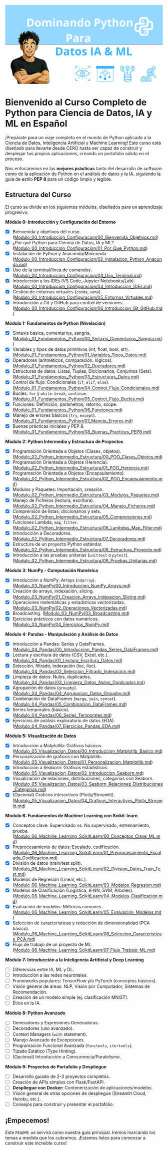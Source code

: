![Curso Python Banner](assets/banner.png)

# Bienvenido al Curso Completo de Python para Ciencia de Datos, IA y ML en Español

¡Prepárate para un viaje completo en el mundo de Python aplicado a la Ciencia de Datos, Inteligencia Artificial y Machine Learning! Este curso está diseñado para llevarte desde CERO hasta ser capaz de construir y desplegar tus propias aplicaciones, creando un portafolio sólido en el proceso.

Nos enfocaremos en las **mejores prácticas** tanto del desarrollo de software como de la aplicación de Python en el análisis de datos y la IA, siguiendo la guía de estilo **PEP 8** para un código limpio y legible.

## Estructura del Curso

El curso se divide en los siguientes módulos, diseñados para un aprendizaje progresivo:

**Módulo 0: Introducción y Configuración del Entorno**
*   [x] Bienvenida y objetivos del curso. ([Modulo_00_Introduccion_Configuracion/00_Bienvenida_Objetivos.md](Modulo_00_Introduccion_Configuracion/00_Bienvenida_Objetivos.md))
*   [x] ¿Por qué Python para Ciencia de Datos, IA y ML? ([Modulo_00_Introduccion_Configuracion/01_Por_Que_Python.md](Modulo_00_Introduccion_Configuracion/01_Por_Que_Python.md))
*   [x] Instalación de Python y Anaconda/Miniconda. ([Modulo_00_Introduccion_Configuracion/02_Instalacion_Python_Anaconda.md](Modulo_00_Introduccion_Configuracion/02_Instalacion_Python_Anaconda.md))
*   [x] Uso de la terminal/línea de comandos. ([Modulo_00_Introduccion_Configuracion/03_Uso_Terminal.md](Modulo_00_Introduccion_Configuracion/03_Uso_Terminal.md))
*   [x] Introducción a los IDEs (VS Code, Jupyter Notebooks/Lab). ([Modulo_00_Introduccion_Configuracion/04_Introduccion_IDEs.md](Modulo_00_Introduccion_Configuracion/04_Introduccion_IDEs.md))
*   [x] Gestión de entornos virtuales (`conda`, `venv`). ([Modulo_00_Introduccion_Configuracion/05_Entornos_Virtuales.md](Modulo_00_Introduccion_Configuracion/05_Entornos_Virtuales.md))
*   [x] Introducción a Git y GitHub para control de versiones. ([Modulo_00_Introduccion_Configuracion/06_Introduccion_Git_GitHub.md](Modulo_00_Introduccion_Configuracion/06_Introduccion_Git_GitHub.md))

**Módulo 1: Fundamentos de Python (Nivelación)**
*   [x] Sintaxis básica, comentarios, sangría. ([Modulo_01_Fundamentos_Python/00_Sintaxis_Comentarios_Sangria.md](Modulo_01_Fundamentos_Python/00_Sintaxis_Comentarios_Sangria.md))
*   [x] Variables y tipos de datos primitivos (int, float, bool, str). ([Modulo_01_Fundamentos_Python/01_Variables_Tipos_Datos.md](Modulo_01_Fundamentos_Python/01_Variables_Tipos_Datos.md))
*   [x] Operadores (aritméticos, comparación, lógicos). ([Modulo_01_Fundamentos_Python/02_Operadores.md](Modulo_01_Fundamentos_Python/02_Operadores.md))
*   [x] Estructuras de datos: Listas, Tuplas, Diccionarios, Conjuntos (Sets). ([Modulo_01_Fundamentos_Python/03_Estructuras_Datos.md](Modulo_01_Fundamentos_Python/03_Estructuras_Datos.md))
*   [x] Control de flujo: Condicionales (`if`, `elif`, `else`). ([Modulo_01_Fundamentos_Python/04_Control_Flujo_Condicionales.md](Modulo_01_Fundamentos_Python/04_Control_Flujo_Condicionales.md))
*   [x] Bucles: `for` y `while`. `break`, `continue`. ([Modulo_01_Fundamentos_Python/05_Control_Flujo_Bucles.md](Modulo_01_Fundamentos_Python/05_Control_Flujo_Bucles.md))
*   [x] Funciones: Definición, parámetros, retorno, scope. ([Modulo_01_Fundamentos_Python/06_Funciones.md](Modulo_01_Fundamentos_Python/06_Funciones.md))
*   [x] Manejo de errores básicos (`try`, `except`). ([Modulo_01_Fundamentos_Python/07_Manejo_Errores.md](Modulo_01_Fundamentos_Python/07_Manejo_Errores.md))
*   [x] Buenas prácticas iniciales y PEP 8. ([Modulo_01_Fundamentos_Python/08_Buenas_Practicas_PEP8.md](Modulo_01_Fundamentos_Python/08_Buenas_Practicas_PEP8.md))

**Módulo 2: Python Intermedio y Estructura de Proyectos**
*   [x] Programación Orientada a Objetos (Clases, objetos). ([Modulo_02_Python_Intermedio_Estructura/00_POO_Clases_Objetos.md](Modulo_02_Python_Intermedio_Estructura/00_POO_Clases_Objetos.md))
*   [x] Programación Orientada a Objetos (Herencia). ([Modulo_02_Python_Intermedio_Estructura/01_POO_Herencia.md](Modulo_02_Python_Intermedio_Estructura/01_POO_Herencia.md))
*   [x] Programación Orientada a Objetos (Encapsulamiento). ([Modulo_02_Python_Intermedio_Estructura/02_POO_Encapsulamiento.md](Modulo_02_Python_Intermedio_Estructura/02_POO_Encapsulamiento.md))
*   [x] Módulos y Paquetes: Importación, creación. ([Modulo_02_Python_Intermedio_Estructura/03_Modulos_Paquetes.md](Modulo_02_Python_Intermedio_Estructura/03_Modulos_Paquetes.md))
*   [x] Manejo de Ficheros (lectura, escritura). ([Modulo_02_Python_Intermedio_Estructura/04_Manejo_Ficheros.md](Modulo_02_Python_Intermedio_Estructura/04_Manejo_Ficheros.md))
*   [x] Comprensión de listas, diccionarios y sets. ([Modulo_02_Python_Intermedio_Estructura/05_Comprensiones.md](Modulo_02_Python_Intermedio_Estructura/05_Comprensiones.md))
*   [x] Funciones Lambda, `map`, `filter`. ([Modulo_02_Python_Intermedio_Estructura/06_Lambdas_Map_Filter.md](Modulo_02_Python_Intermedio_Estructura/06_Lambdas_Map_Filter.md))
*   [x] Introducción a Decoradores. ([Modulo_02_Python_Intermedio_Estructura/07_Decoradores.md](Modulo_02_Python_Intermedio_Estructura/07_Decoradores.md))
*   [x] Estructura de un proyecto Python estándar. ([Modulo_02_Python_Intermedio_Estructura/08_Estructura_Proyecto.md](Modulo_02_Python_Intermedio_Estructura/08_Estructura_Proyecto.md))
*   [x] Introducción a las pruebas unitarias (`unittest` o `pytest`). ([Modulo_02_Python_Intermedio_Estructura/09_Pruebas_Unitarias.md](Modulo_02_Python_Intermedio_Estructura/09_Pruebas_Unitarias.md))

**Módulo 3: NumPy - Computación Numérica**
*   [x] Introducción a NumPy: Arrays (`ndarray`). ([Modulo_03_NumPy/00_Introduccion_NumPy_Arrays.md](Modulo_03_NumPy/00_Introduccion_NumPy_Arrays.md))
*   [x] Creación de arrays, indexación, slicing. ([Modulo_03_NumPy/01_Creacion_Arrays_Indexacion_Slicing.md](Modulo_03_NumPy/01_Creacion_Arrays_Indexacion_Slicing.md))
*   [x] Operaciones matemáticas y estadísticas vectorizadas. ([Modulo_03_NumPy/02_Operaciones_Vectorizadas.md](Modulo_03_NumPy/02_Operaciones_Vectorizadas.md))
*   [x] Broadcasting. ([Modulo_03_NumPy/03_Broadcasting.md](Modulo_03_NumPy/03_Broadcasting.md))
*   [x] Ejercicios prácticos con datos numéricos. ([Modulo_03_NumPy/04_Ejercicios_NumPy.md](Modulo_03_NumPy/04_Ejercicios_NumPy.md))

**Módulo 4: Pandas - Manipulación y Análisis de Datos**
*   [x] Introducción a Pandas: Series y DataFrames. ([Modulo_04_Pandas/00_Introduccion_Pandas_Series_DataFrames.md](Modulo_04_Pandas/00_Introduccion_Pandas_Series_DataFrames.md))
*   [x] Lectura y escritura de datos (CSV, Excel, etc.). ([Modulo_04_Pandas/01_Lectura_Escritura_Datos.md](Modulo_04_Pandas/01_Lectura_Escritura_Datos.md))
*   [x] Selección, filtrado, indexación (loc, iloc). ([Modulo_04_Pandas/02_Seleccion_Filtrado_Indexacion.md](Modulo_04_Pandas/02_Seleccion_Filtrado_Indexacion.md))
*   [x] Limpieza de datos: Nulos, duplicados. ([Modulo_04_Pandas/03_Limpieza_Datos_Nulos_Duplicados.md](Modulo_04_Pandas/03_Limpieza_Datos_Nulos_Duplicados.md))
*   [x] Agrupación de datos (`groupby`). ([Modulo_04_Pandas/04_Agrupacion_Datos_Groupby.md](Modulo_04_Pandas/04_Agrupacion_Datos_Groupby.md))
*   [x] Combinación de DataFrames (`merge`, `join`, `concat`). ([Modulo_04_Pandas/05_Combinacion_DataFrames.md](Modulo_04_Pandas/05_Combinacion_DataFrames.md))
*   [x] Series temporales (básico). ([Modulo_04_Pandas/06_Series_Temporales.md](Modulo_04_Pandas/06_Series_Temporales.md))
*   [x] Ejercicios de análisis exploratorio de datos (EDA). ([Modulo_04_Pandas/07_Ejercicios_Pandas_EDA.md](Modulo_04_Pandas/07_Ejercicios_Pandas_EDA.md))

**Módulo 5: Visualización de Datos**
*   [x] Introducción a Matplotlib: Gráficos básicos. ([Modulo_05_Visualizacion_Datos/00_Introduccion_Matplotlib_Basico.md](Modulo_05_Visualizacion_Datos/00_Introduccion_Matplotlib_Basico.md))
*   [x] Personalización de gráficos con Matplotlib. ([Modulo_05_Visualizacion_Datos/01_Personalizacion_Matplotlib.md](Modulo_05_Visualizacion_Datos/01_Personalizacion_Matplotlib.md))
*   [x] Introducción a Seaborn: Gráficos estadísticos. ([Modulo_05_Visualizacion_Datos/02_Introduccion_Seaborn.md](Modulo_05_Visualizacion_Datos/02_Introduccion_Seaborn.md))
*   [x] Visualización de relaciones, distribuciones, categorías con Seaborn. ([Modulo_05_Visualizacion_Datos/03_Seaborn_Relaciones_Distribuciones_Categorias.md](Modulo_05_Visualizacion_Datos/03_Seaborn_Relaciones_Distribuciones_Categorias.md))
*   [x] (Opcional) Gráficos interactivos (Plotly/Streamlit). ([Modulo_05_Visualizacion_Datos/04_Graficos_Interactivos_Plotly_Streamlit.md](Modulo_05_Visualizacion_Datos/04_Graficos_Interactivos_Plotly_Streamlit.md))

**Módulo 6: Fundamentos de Machine Learning con Scikit-learn**
*   [x] Conceptos clave: Supervisado vs. No supervisado, entrenamiento, prueba. ([Modulo_06_Machine_Learning_ScikitLearn/00_Conceptos_Clave_ML.md](Modulo_06_Machine_Learning_ScikitLearn/00_Conceptos_Clave_ML.md))
*   [x] Preprocesamiento de datos: Escalado, codificación. ([Modulo_06_Machine_Learning_ScikitLearn/01_Preprocesamiento_Escalado_Codificacion.md](Modulo_06_Machine_Learning_ScikitLearn/01_Preprocesamiento_Escalado_Codificacion.md))
*   [x] División de datos (train/test split). ([Modulo_06_Machine_Learning_ScikitLearn/02_Division_Datos_Train_Test.md](Modulo_06_Machine_Learning_ScikitLearn/02_Division_Datos_Train_Test.md))
*   [x] Modelos de Regresión (Lineal, etc.). ([Modulo_06_Machine_Learning_ScikitLearn/03_Modelos_Regresion.md](Modulo_06_Machine_Learning_ScikitLearn/03_Modelos_Regresion.md))
*   [x] Modelos de Clasificación (Logística, K-NN, SVM, Árboles). ([Modulo_06_Machine_Learning_ScikitLearn/04_Modelos_Clasificacion.md](Modulo_06_Machine_Learning_ScikitLearn/04_Modelos_Clasificacion.md))
*   [x] Evaluación de modelos: Métricas comunes. ([Modulo_06_Machine_Learning_ScikitLearn/05_Evaluacion_Modelos.md](Modulo_06_Machine_Learning_ScikitLearn/05_Evaluacion_Modelos.md))
*   [x] Selección de características y reducción de dimensionalidad (PCA básico). ([Modulo_06_Machine_Learning_ScikitLearn/06_Seleccion_Caracteristicas_PCA.md](Modulo_06_Machine_Learning_ScikitLearn/06_Seleccion_Caracteristicas_PCA.md))
*   [x] Flujo de trabajo de un proyecto de ML. ([Modulo_06_Machine_Learning_ScikitLearn/07_Flujo_Trabajo_ML.md](Modulo_06_Machine_Learning_ScikitLearn/07_Flujo_Trabajo_ML.md))

**Módulo 7: Introducción a la Inteligencia Artificial y Deep Learning**
*   [ ] Diferencias entre IA, ML y DL.
*   [ ] Introducción a las redes neuronales.
*   [ ] Frameworks populares: TensorFlow y/o PyTorch (conceptos básicos).
*   [ ] Visión general de áreas: NLP, Visión por Computador, Sistemas de Recomendación.
*   [ ] Creación de un modelo simple (ej. clasificación MNIST).
*   [ ] Ética en la IA.

**Módulo 8: Python Avanzado**
*   [ ] Generadores y Expresiones Generadoras.
*   [ ] Decoradores (uso avanzado).
*   [ ] Context Managers (`with` statement).
*   [ ] Manejo Avanzado de Excepciones.
*   [ ] Programación Funcional Avanzada (`functools`, `itertools`).
*   [ ] Tipado Estático (Type Hinting).
*   [ ] (Opcional) Introducción a Concurrencia/Paralelismo.

**Módulo 9: Proyectos de Portafolio y Despliegue**
*   [ ] Desarrollo guiado de 2-3 proyectos completos.
*   [ ] Creación de APIs simples con Flask/FastAPI.
*   [ ] **Despliegue con Docker:** Contenerización de aplicaciones/modelos.
*   [ ] Visión general de otras opciones de despliegue (Streamlit Cloud, Heroku, etc.).
*   [ ] Consejos para construir y presentar el portafolio.

## ¡Empecemos!

Este `README.md` servirá como nuestra guía principal. Iremos marcando los temas a medida que los cubramos. ¡Estamos listos para comenzar a construir este increíble curso!
